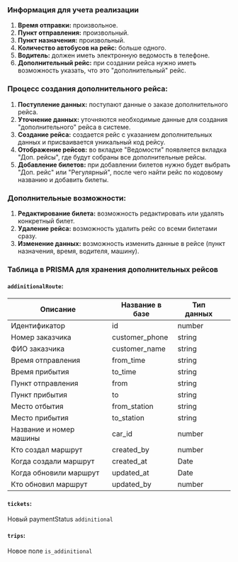 ### Информация для учета реализации

1. **Время отправки:** произвольное.
2. **Пункт отправления:** произвольный.
3. **Пункт назначения:** произвольный.
4. **Количество автобусов на рейс:** больше одного.
5. **Водитель:** должен иметь электронную ведомость в телефоне.
6. **Дополнительный рейс:** при создании рейса нужно иметь возможность указать, что это "дополнительный" рейс.

### Процесс создания дополнительного рейса:

1. **Поступление данных:** поступают данные о заказе дополнительного рейса.
2. **Уточнение данных:** уточняются необходимые данные для создания "дополнительного" рейса в системе.
3. **Создание рейса:** создается рейс с указанием дополнительных данных и присваивается уникальный код рейсу.
4. **Отображение рейсов:** во вкладке "Ведомости" появляется вкладка "Доп. рейсы", где будут собраны все дополнительные рейсы.
5. **Добавление билетов:** при добавлении билетов нужно будет выбрать "Доп. рейс" или "Регулярный", после чего найти рейс по кодовому названию и добавить билеты.

### Дополнительные возможности:

1. **Редактирование билета:** возможность редактировать или удалять конкретный билет.
2. **Удаление рейса:** возможность удалить рейс со всеми билетами сразу.
3. **Изменение данных:** возможность изменить данные в рейсе (пункт назначения, время, водителя, машину).

### Таблица в PRISMA для хранения дополнительных рейсов

#### `addinitionalRoute`:

| Описание                | Название в базе | Тип данных |     |
| ----------------------- | --------------- | ---------- | --- |
| Идентификатор           | id              | number     |     |
| Номер заказчика         | customer_phone  | string     |     |
| ФИО заказчика           | customer_name   | string     |     |
| Время отправления       | from_time       | string     |     |
| Время прибытия          | to_time         | string     |     |
| Пункт отправления       | from            | string     |     |
| Пункт прибытия          | to              | string     |     |
| Место отбытия           | from_station    | string     |     |
| Место прибытия          | to_station      | string     |     |
| Название и номер машины | car_id          | number     |     |
| Кто создал маршрут      | created_by      | number     |     |
| Когда создали маршрут   | created_at      | Date       |     |
| Когда обновили маршрут  | updated_at      | Date       |     |
| Кто обновил маршрут     | updated_by      | number     |     |

#### `tickets`:
Новый paymentStatus `addinitional`


#### `trips`:
Новое поле `is_addinitional`